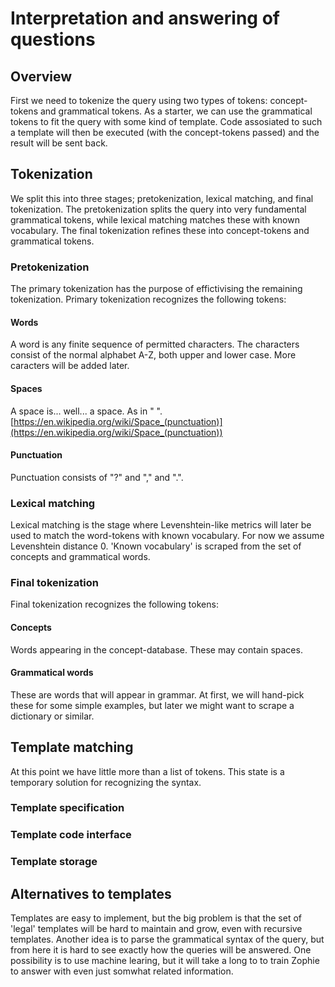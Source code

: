 # Interpretation and answering of questions

## Overview

First we need to tokenize the query using two types of tokens: concept-tokens and grammatical tokens. As a starter, we can use the grammatical tokens to fit the query with some kind of template. Code assosiated to such a template will then be executed (with the concept-tokens passed) and the result will be sent back.

## Tokenization

We split this into three stages; pretokenization, lexical matching, and final tokenization. The pretokenization splits the query into very fundamental grammatical tokens, while lexical matching matches these with known vocabulary. The final tokenization refines these into concept-tokens and grammatical tokens. 

### Pretokenization
The primary tokenization has the purpose of effictivising the remaining tokenization. Primary tokenization recognizes the following tokens:

#### Words
A word is any finite sequence of permitted characters. The characters consist of the normal alphabet A-Z, both upper and lower case. More caracters will be added later.
#### Spaces
A space is... well... a space. As in " ". [https://en.wikipedia.org/wiki/Space_(punctuation)](https://en.wikipedia.org/wiki/Space_(punctuation))
#### Punctuation
Punctuation consists of "?" and "," and ".".

### Lexical matching
Lexical matching is the stage where Levenshtein-like metrics will later be used to match the word-tokens with known vocabulary. For now we assume Levenshtein distance 0. 'Known vocabulary' is scraped from the set of concepts and grammatical words. 

### Final tokenization
Final tokenization recognizes the following tokens:

#### Concepts

Words appearing in the concept-database. These may contain spaces.

#### Grammatical words

These are words that will appear in grammar. At first, we will hand-pick these for some simple examples, but later we might want to scrape a dictionary or similar.

## Template matching
At this point we have little more than a list of tokens. This state is a temporary solution for recognizing the syntax.

### Template specification

### Template code interface

### Template storage

## Alternatives to templates

Templates are easy to implement, but the big problem is that the set of 'legal' templates will be hard to maintain and grow, even with recursive templates. Another idea is to parse the grammatical syntax of the query, but from here it is hard to see exactly how the queries will be answered. One possibility is to use machine learing, but it will take a long to to train Zophie to answer with even just somwhat related information.